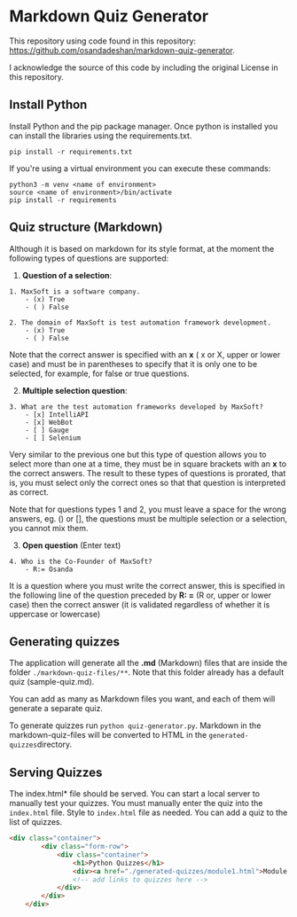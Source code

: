 # Markdown Quiz Generator

This repository using code found in this repository: https://github.com/osandadeshan/markdown-quiz-generator.  

I acknowledge the source of this code by including the original License in this repository.

## Install Python

Install Python and the pip package manager. Once python is installed you can install the libraries using the requirements.txt.

`pip install -r requirements.txt`

If you're using a virtual environment you can execute these commands:

```
python3 -m venv <name of environment>
source <name of environment>/bin/activate
pip install -r requirements
```


## Quiz structure (Markdown) 
Although it is based on markdown for its style format, at the moment the following types of questions are supported:

1. **Question of a selection**:
```text
1. MaxSoft is a software company.
    - (x) True
    - ( ) False
```
```text
2. The domain of MaxSoft is test automation framework development.
    - (x) True
    - ( ) False 
```
Note that the correct answer is specified with an **x** ( x or X, upper or lower case) and must be in parentheses to specify that it is only one to be selected, for example, for false or true questions.

2. **Multiple selection question**:
```text
3. What are the test automation frameworks developed by MaxSoft?
    - [x] IntelliAPI
    - [x] WebBot
    - [ ] Gauge
    - [ ] Selenium
```
Very similar to the previous one but this type of question allows you to select more than one at a time, they must be in square brackets with an **x** to the correct answers. The result to these types of questions is prorated, that is, you must select only the correct ones so that that question is interpreted as correct.

Note that for questions types 1 and 2, you must leave a space for the wrong answers, eg. () or [], the questions must be multiple selection or a selection, you cannot mix them.

3. **Open question** (Enter text)
```text
4. Who is the Co-Founder of MaxSoft?
    - R:= Osanda
```
It is a question where you must write the correct answer, this is specified in the following line of the question preceded by **R: =** (R or, upper or lower case) then the correct answer (it is validated regardless of whether it is uppercase or lowercase)


## Generating quizzes
The application will generate all the **.md** (Markdown) files that are inside the folder 
`./markdown-quiz-files/**`. Note that this folder already has a default quiz (sample-quiz.md).

You can add as many as Markdown files you want, and each of them will generate a separate quiz.

To generate quizzes run `python quiz-generator.py`.  Markdown in the markdown-quiz-files will be converted to HTML in the `generated-quizzes`directory.

## Serving Quizzes

The index.html* file should be served.  You can start a local server to manually test your quizzes.  You must manually enter the quiz into the `index.html` file.  Style to `index.html` file as needed.  You can add a quiz to the list of quizzes.

```html
<div class="container">
        <div class="form-row">
            <div class="container">
                <h1>Python Quizzes</h1>
                <div><a href="./generated-quizzes/module1.html">Module 1</a></div>
                <!-- add links to quizzes here -->
            </div>
        </div>
    </div>
```